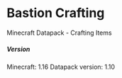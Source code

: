 # Bastion Crafting

Minecraft Datapack - Crafting Items

##### Version
Minecraft: 1.16
Datapack version: 1.10
